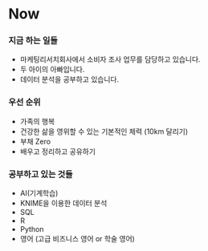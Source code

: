 # Now

### 지금 하는 일들

* 마케팅리서치회사에서 소비자 조사 업무를 담당하고 있습니다.
* 두 아이의 아빠입니다.
* 데이터 분석을 공부하고 있습니다.

### 우선 순위

* 가족의 행복
* 건강한 삶을 영위할 수 있는 기본적인 체력 \(10km 달리기\)
* 부채 Zero
* 배우고 정리하고 공유하기

### 공부하고 있는 것들

* AI\(기계학습\)
* KNIME을 이용한 데이터 분석
* SQL
* R
* Python
* 영어 \(고급 비즈니스 영어 or 학술 영어\)



